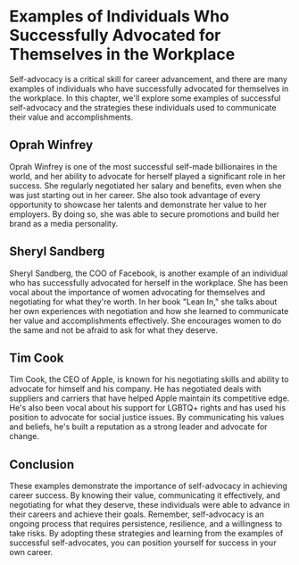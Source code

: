Examples of Individuals Who Successfully Advocated for Themselves in the Workplace
===========================================================================================================================

Self-advocacy is a critical skill for career advancement, and there are many examples of individuals who have successfully advocated for themselves in the workplace. In this chapter, we'll explore some examples of successful self-advocacy and the strategies these individuals used to communicate their value and accomplishments.

Oprah Winfrey
-------------

Oprah Winfrey is one of the most successful self-made billionaires in the world, and her ability to advocate for herself played a significant role in her success. She regularly negotiated her salary and benefits, even when she was just starting out in her career. She also took advantage of every opportunity to showcase her talents and demonstrate her value to her employers. By doing so, she was able to secure promotions and build her brand as a media personality.

Sheryl Sandberg
---------------

Sheryl Sandberg, the COO of Facebook, is another example of an individual who has successfully advocated for herself in the workplace. She has been vocal about the importance of women advocating for themselves and negotiating for what they're worth. In her book "Lean In," she talks about her own experiences with negotiation and how she learned to communicate her value and accomplishments effectively. She encourages women to do the same and not be afraid to ask for what they deserve.

Tim Cook
--------

Tim Cook, the CEO of Apple, is known for his negotiating skills and ability to advocate for himself and his company. He has negotiated deals with suppliers and carriers that have helped Apple maintain its competitive edge. He's also been vocal about his support for LGBTQ+ rights and has used his position to advocate for social justice issues. By communicating his values and beliefs, he's built a reputation as a strong leader and advocate for change.

Conclusion
----------

These examples demonstrate the importance of self-advocacy in achieving career success. By knowing their value, communicating it effectively, and negotiating for what they deserve, these individuals were able to advance in their careers and achieve their goals. Remember, self-advocacy is an ongoing process that requires persistence, resilience, and a willingness to take risks. By adopting these strategies and learning from the examples of successful self-advocates, you can position yourself for success in your own career.
